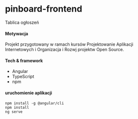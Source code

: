 # pinboard-frontend
Tablica ogłoszeń

#### Motywacja
Projekt przygotowany w ramach kursów Projektowanie Aplikacji Internetowych i Organizacja i Rozwj projektw Open Source.

#### Tech & framework
* Angular  
* TypeScript
* npm

#### uruchomienie aplikacji

```
npm install -g @angular/cli
npm install
ng serve
```
